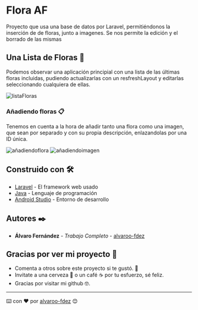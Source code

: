 # Flora AF

Proyecto que usa una base de datos por Laravel, permitiéndonos la inserción de de floras, junto a imagenes. 
Se nos permite la edición y el borrado de las mismas

## Una Lista de Floras 🚀

Podemos observar una aplicación principial con una lista de las últimas floras incluidas, pudiendo actualizarlas con un resfreshLayout y editarlas seleccionando cualquiera de ellas.

![listaFloras](https://user-images.githubusercontent.com/91118214/156676954-3109804f-df32-4de2-ac57-7b7488ff88cf.PNG)

### Añadiendo floras 📋

Tenemos en cuenta a la hora de añadir tanto una flora como una imagen, que sean por separado y con su propia descripción, enlazandolas por una ID única.

![añadiendoflora](https://user-images.githubusercontent.com/91118214/156677352-920f091c-f75e-4458-8b08-de72ce38479a.PNG) ![añadiendoimagen](https://user-images.githubusercontent.com/91118214/156677356-267d5a2c-8d39-4a7a-a641-e4a46a2918f3.PNG)





## Construido con 🛠️

* [Laravel](https://laravel.com/) - El framework web usado
* [Java](https://www.java.com/es/) - Lenguaje de programación
* [Android Studio](https://developer.android.com/studio) - Entorno de desarrollo

## Autores ✒️

* **Álvaro Fernández** - *Trabajo Completo* - [alvaroo-fdez](https://github.com/alvaroo-fdez)

## Gracias por ver mi proyecto 🎁

* Comenta a otros sobre este proyecto si te gustó. 📢
* Invitate a una cerveza 🍺 o un café ☕ por tu esfuerzo, sé feliz. 
* Gracias por visitar mi github 🤓.

---
⌨️ con ❤️ por [alvaroo-fdez](https://github.com/alvaroo-fdez) 😊
